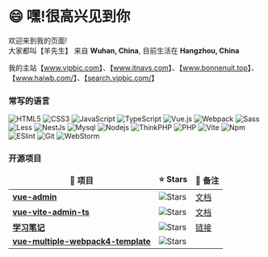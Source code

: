 <!--
**hangjob/hangjob** is a ✨ _special_ ✨ repository because its `README.md` (this file) appears on your GitHub profile.

Here are some ideas to get you started:

- 🔭 I’m currently working on ...
- 🌱 I’m currently learning ...
- 👯 I’m looking to collaborate on ...
- 🤔 I’m looking for help with ...
- 💬 Ask me about ...
- 📫 How to reach me: ...
- 😄 Pronouns: ...
- ⚡ Fun fact: ...
-->

<h1>😄  嘿!很高兴见到你</h1>

<p>欢迎来到我的页面! </br> 大家都叫【羊先生】 来自 <b>Wuhan, China</b>, 目前生活在  <b>Hangzhou, China</b></p>

<p>我的主站【<a href="https://www.vipbic.com/">www.vipbic.com</a>】、【<a href="https://www.itnavs.com/">www.itnavs.com</a>】、【<a href="https://www.bonnenuit.top/">www.bonnenuit.top</a>】、【<a href="https://www.haiwb.com/">www.haiwb.com/</a>】、【<a href="http://search.vipbic.com/">search.vipbic.com/</a>】</p>

<h3>常写的语言</h3>

![HTML5](https://img.shields.io/badge/-HTML5-%23E44D27?style=for-the-badge&logo=html5&logoColor=ffffff)
![CSS3](https://img.shields.io/badge/-CSS3-%231572B6?style=for-the-badge&logo=css3)
![JavaScript](https://img.shields.io/badge/-JavaScript-%23F7DF1C?style=for-the-badge&logo=javascript&logoColor=000000&labelColor=%23F7DF1C&color=%23FFCE5A)
![TypeScript](https://img.shields.io/badge/-TypeScript-007ACC?style=for-the-badge&logo=typescript&logoColor=white)
![Vue.js](https://img.shields.io/badge/-Vue.js-%232c3e50?style=for-the-badge&logo=Vue.js)
![Webpack](https://img.shields.io/badge/-Webpack-%232C3A42?style=for-the-badge&logo=webpack)
<img alt="Sass" src="https://img.shields.io/badge/-Sass-CC6699?style=for-the-badge&logo=sass&logoColor=white" />
<img alt="Less" src="https://img.shields.io/badge/-less-1d365d?style=for-the-badge&logo=less&logoColor=white" />
<img alt="NestJs" src="https://img.shields.io/badge/-NestJs-ea2845?style=for-the-badge&logo=nestjs&logoColor=white" />
<img alt="Mysql" src="https://img.shields.io/badge/-Mysql-13aa52?style=for-the-badge&logo=Mysql&logoColor=white" />
<img alt="Nodejs" src="https://img.shields.io/badge/-Nodejs-43853d?style=for-the-badge&logo=Node.js&logoColor=white" />
<img alt="ThinkPHP" src="https://img.shields.io/badge/-ThinkPHP-84c255?style=for-the-badge&logo=ThinkPHP&logoColor=white" />
<img alt="PHP" src="https://img.shields.io/badge/-php-777bb3?style=for-the-badge&logo=php&logoColor=white" />
<img alt="Vite" src="https://img.shields.io/badge/-Vite-84c255?style=for-the-badge&logo=Vite&logoColor=white" />
<img alt="Npm" src="https://img.shields.io/badge/-Npm-CB3837?style=for-the-badge&logo=Npm&logoColor=white" />
![ESlint](https://img.shields.io/badge/-ESLint-%234B32C3?style=for-the-badge&logo=eslint)
![Git](https://img.shields.io/badge/-Git-%23F05032?style=for-the-badge&logo=git&logoColor=%23ffffff)
![WebStorm](https://img.shields.io/badge/-WebStorm-%23007ACC?style=for-the-badge&logo=WebStorm)




<h3>开源项目</h3>

<table>
  <thead align="center">
      <tr border: none;>
      <td><b>🎁 项目</b></td>
      <td><b>⭐ Stars</b></td>
      <td><b>💬 备注</b></td>
    </tr>
  </thead>
  <tbody>
    <tr>
      <td><a href="https://github.com/hangjob/vue-admin"><b>vue-admin</b></a></td>
      <td><img alt="Stars" src="https://img.shields.io/github/stars/hangjob/vue-admin?style=flat-square&labelColor=343b41"/></td>
      <td><a href="https://github.com/hangjob/vue-admin/blob/master/README.md">文档</a></td>
    </tr>
    <tr>
      <td><a href="https://github.com/hangjob/vue-vite-admin-ts"><b>vue-vite-admin-ts</b></a></td>
      <td><img alt="Stars" src="https://img.shields.io/github/stars/hangjob/vue-vite-admin-ts?style=flat-square&labelColor=343b41"/></td>
      <td><a href="https://github.com/hangjob/docs">文档</a></td>
    </tr>
    <tr>
      <td><a href="https://github.com/hangjob/docs"><b>学习笔记</b></a></td>
      <td><img alt="Stars" src="https://img.shields.io/github/stars/hangjob/docs?style=flat-square&labelColor=343b41"/></td>
      <td><a href="https://hangjob.github.io/docs/">链接</a></td>
    </tr>
    <tr>
      <td><a href="https://github.com/hangjob/vue-multiple-webpack4-template"><b>vue-multiple-webpack4-template</b></a></td>
      <td><img alt="Stars" src="https://img.shields.io/github/stars/hangjob/vue-multiple-webpack4-template?style=flat-square&labelColor=343b41"/></td>
      <td></td>
    </tr>
  </tbody>
</table>











